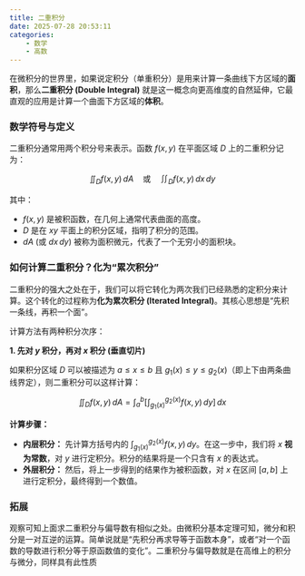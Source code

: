 ```yaml
---
title: 二重积分
date: 2025-07-28 20:53:11
categories:
    - 数学
    - 高数
---
```


在微积分的世界里，如果说定积分（单重积分）是用来计算一条曲线下方区域的**面积**，那么**二重积分 (Double Integral)** 就是这一概念向更高维度的自然延伸，它最直观的应用是计算一个曲面下方区域的**体积**。

### 数学符号与定义

二重积分通常用两个积分号来表示。函数 $f(x, y)$ 在平面区域 $D$ 上的二重积分记为：

$$\iint_D f(x, y) \,dA \quad \text{或} \quad \iint_D f(x, y) \,dx\,dy$$

其中：
* $f(x, y)$ 是被积函数，在几何上通常代表曲面的高度。
* $D$ 是在 $xy$ 平面上的积分区域，指明了积分的范围。
* $dA$ (或 $dx\,dy$) 被称为面积微元，代表了一个无穷小的面积块。

### 如何计算二重积分？化为“累次积分”

二重积分的强大之处在于，我们可以将它转化为两次我们已经熟悉的定积分来计算。这个转化的过程称为**化为累次积分 (Iterated Integral)**。其核心思想是“先积一条线，再积一个面”。

计算方法有两种积分次序：

**1. 先对 $y$ 积分，再对 $x$ 积分 (垂直切片)**

如果积分区域 $D$ 可以被描述为 $a \le x \le b$ 且 $g_1(x) \le y \le g_2(x)$（即上下由两条曲线界定），则二重积分可以这样计算：

$$\iint_D f(x, y) \,dA = \int_a^b \left[ \int_{g_1(x)}^{g_2(x)} f(x, y) \,dy \right] \,dx$$

**计算步骤：**
* **内层积分：** 先计算方括号内的 $\int_{g_1(x)}^{g_2(x)} f(x, y) \,dy$。在这一步中，我们将 $x$ **视为常数**，对 $y$ 进行定积分。积分的结果将是一个只含有 $x$ 的表达式。
* **外层积分：** 然后，将上一步得到的结果作为被积函数，对 $x$ 在区间 $[a, b]$ 上进行定积分，最终得到一个数值。

### 拓展

观察可知上面求二重积分与偏导数有相似之处。由微积分基本定理可知，微分和积分是一对互逆的运算。简单说就是“先积分再求导等于函数本身”，或者“对一个函数的导数进行积分等于原函数值的变化”。二重积分与偏导数就是在高维上的积分与微分，同样具有此性质